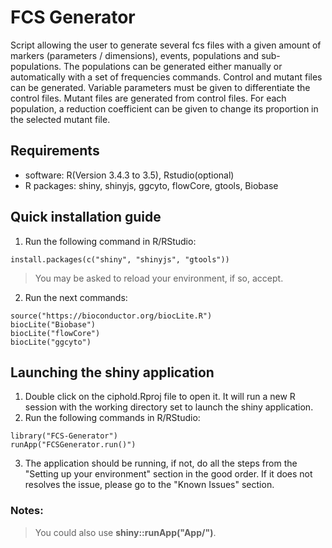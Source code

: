 # FCS Generator
Script allowing the user to generate several fcs files with a given amount of markers (parameters / dimensions), events, populations and sub-populations.
    The populations can be generated either manually or automatically with a set of frequencies commands.
    Control and mutant files can be generated. Variable parameters must be given to differentiate the control files. 
    Mutant files are generated from control files. For each population, a reduction coefficient can be given to change its proportion in the selected mutant file.

	
## Requirements
  * software: R(Version 3.4.3 to 3.5), Rstudio(optional)
  * R packages: shiny, shinyjs, ggcyto, flowCore, gtools, Biobase 
  
## Quick installation guide

  1. Run the following command in R/RStudio:
```
install.packages(c("shiny", "shinyjs", "gtools"))

```
  >You may be asked to reload your environment, if so, accept.
  
  2. Run the next commands:
```
source("https://bioconductor.org/biocLite.R")
biocLite("Biobase")
biocLite("flowCore")
biocLite("ggcyto")
```

  
## Launching the shiny application

  1. Double click on the ciphold.Rproj file to open it. It will run a new R session with the working directory set to launch the shiny application.
  2. Run the following commands in R/RStudio:
```
library("FCS-Generator")
runApp("FCSGenerator.run()")
```
  3. The application should be running, if not, do all the steps from the "Setting up your environment" section in the good order. If it does not resolves the issue, please go to the "Known Issues" section.
  
### Notes: 
> You could also use **shiny::runApp("App/")**.